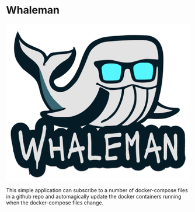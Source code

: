 # Whaleman

<p align="center">
  <img src="/assets/whaleman.png">
</p>

This simple application can subscribe to a number of docker-compose files in a github repo and automagically 
update the docker containers running when the docker-compose files change.

